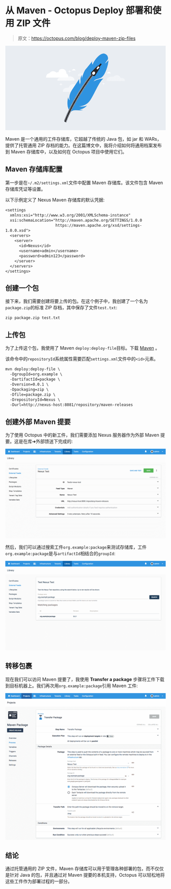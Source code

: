 # 从 Maven - Octopus Deploy 部署和使用 ZIP 文件

> 原文：<https://octopus.com/blog/deploy-maven-zip-files>

[![Deploy and consume ZIP files from Maven](img/af0768b6a53c3bfa73ff5f53c880972d.png)](#)

Maven 是一个通用的工件存储库，它超越了传统的 Java 包，如 jar 和 WARs，提供了托管通用 ZIP 存档的能力。在这篇博文中，我将介绍如何将通用档案发布到 Maven 存储库中，以及如何在 Octopus 项目中使用它们。

## Maven 存储库配置

第一步是在`~/.m2/settings.xml`文件中配置 Maven 存储库。该文件包含 Maven 存储库凭证等设置。

以下示例定义了 Nexus Maven 存储库的默认凭据:

```
<settings 
  xmlns:xsi="http://www.w3.org/2001/XMLSchema-instance"
  xsi:schemaLocation="http://maven.apache.org/SETTINGS/1.0.0
                      https://maven.apache.org/xsd/settings-1.0.0.xsd">
  <servers>
    <server>
      <id>Nexus</id>
      <username>admin</username>
      <password>admin123</password>
    </server>
  </servers>
</settings> 
```

## 创建一个包

接下来，我们需要创建将要上传的包。在这个例子中，我创建了一个名为`package.zip`的标准 ZIP 存档，其中保存了文件`test.txt`:

```
zip package.zip test.txt 
```

## 上传包

为了上传这个包，我使用了 Maven `deploy:deploy-file`目标。下载 [Maven](https://maven.apache.org/download.cgi) 。

该命令中的`repositoryId`系统属性需要匹配`settings.xml`文件中的`<id>`元素。

```
mvn deploy:deploy-file \
  -DgroupId=org.example \
  -DartifactId=package \
  -Dversion=0.0.1 \
  -Dpackaging=zip \
  -Dfile=package.zip \
  -DrepositoryId=Nexus \
  -Durl=http://nexus-host:8081/repository/maven-releases 
```

## 创建外部 Maven 提要

为了使用 Octopus 中的新工件，我们需要添加 Nexus 服务器作为外部 Maven 提要。这是在库➜外部馈送下完成的:

[![Maven Repo](img/3f69ec3fae424cc8a787ea34c1b18b21.png)](#)

然后，我们可以通过搜索工件`org.example:package`来测试存储库，工件`org.example:package`是与`artifactId`相结合的`groupId`:

[![Maven Test](img/6e2a46a21135342928d7f60ea2243fa4.png)](#)

## 转移包裹

现在我们可以访问 Maven 提要了，我使用 **Transfer a package** 步骤将工件下载到目标机器上。我们再次用`org.example:package`引用 Maven 工件:

[![Transfer a package](img/14b53681f1733d144f0dbd8e533d77c7.png)](#)

## 结论

通过托管通用的 ZIP 文件，Maven 存储库可以用于管理各种部署的包，而不仅仅是针对 Java 的包，并且通过对 Maven 提要的本机支持，Octopus 可以轻松地将这些工件作为部署过程的一部分。